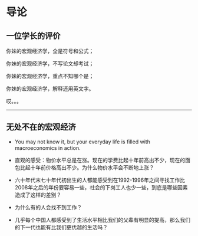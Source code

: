 # 导论

## 一位学长的评价

你妹的宏观经济学，全是符号和公式；

你妹的宏观经济学，不写论文却考试；

你妹的宏观经济学，重点不知哪个是；

你妹的宏观经济学，解释还用英文字。

哎。。。







------------------------------------------------------------------------

## 无处不在的宏观经济

-   You may not know it, but your everyday life is filled with macroeconomics in action.

-   直观的感受：物价水平总是在涨。现在的学费比起十年前高出不少，现在的面包比起十年前价格高出不少。为什么物价水平会不断地上涨？

-   六十年代末七十年代初出生的人都能感受到在1992-1996年之间寻找工作比2008年之后的年份要容易一些，社会的下岗工人也少一些，到底是哪些因素造成了这样的差别？

-   为什么有的人会找不到工作？

-   几乎每个中国人都感受到了生活水平相比我们的父辈有明显的提高，那么我们的下一代也能有比我们更优越的生活吗？


    ​

